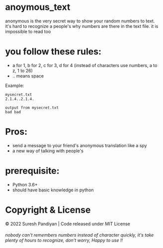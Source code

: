 # anoymous_text
anonymous is the very secret way to show your random numbers to text. it's hard to recognize a people's why numbers are there in the text file. it is impossible to read too

# you follow these rules:
 - a for 1, b for 2, c for 3, d for 4 (instead of characters use numbers, a to z, 1 to 26)
 - .. means space
 
Example:

```
mysecret.txt
2.1.4..2.1.4.
```
```
output from mysecret.txt
bad bad

```
# Pros:

- send a message to your friend's anonymous translation like a spy
- a new way of talking with people's

# prerequisite:
   - Python 3.6+
   - should have basic knowledge in python

# Copyright & License
© 2022 Suresh Pandiyan | 
Code released under MIT License


###### nobody can't remembers numbers instead of character quickly, it's take plenty of hours to recognize, don't worry, Happy to use !!

